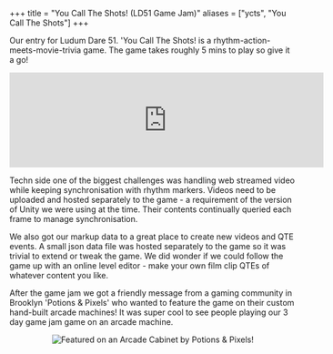 +++
title = "You Call The Shots! (LD51 Game Jam)"
aliases = ["ycts", "You Call The Shots"]
+++

Our entry for Ludum Dare 51. 'You Call The Shots! is a rhythm-action-meets-movie-trivia game. The game takes roughly 5 mins to play so give it a go!

<iframe frameborder="0" src="https://itch.io/embed/1730701?dark=true" width="552" height="167"><a href="https://ahchoo.itch.io/you-call-the-shots">📺 You Call The Shots! by Choo</a></iframe>

Techn side one of the biggest challenges was handling web streamed video while keeping synchronisation with rhythm markers. Videos need to be uploaded and hosted separately to the game - a requirement of the version of Unity we were using at the time. Their contents continually queried each frame to manage synchronisation. 

We also got our markup data to a great place to create new videos and QTE events. A small json data file was hosted separately to the game so it was trivial to extend or tweak the game. We did wonder if we could follow the game up with an online level editor - make your own film clip QTEs of whatever content you like.

After the game jam we got a friendly message from a gaming community in Brooklyn 'Potions & Pixels' who wanted to feature the game on their custom hand-built arcade machines! It was super cool to see people playing our 3 day game jam game on an arcade machine.

<p>
<center>
<img src="/images/YCTS.jpeg" alt="Featured on an Arcade Cabinet by Potions & Pixels!">
</center>
</p>
